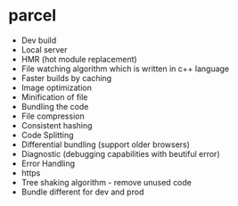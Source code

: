 # parcel
- Dev build
- Local server
- HMR (hot module replacement)
- File watching algorithm which is written in c++ language
- Faster builds by caching
- Image optimization
- Minification of file
- Bundling the code
- File compression
- Consistent hashing
- Code Splitting
- Differential bundling (support older browsers)
- Diagnostic (debugging capabilities with beutiful error)
- Error Handling
- https
- Tree shaking algorithm - remove unused code
- Bundle different for dev and prod